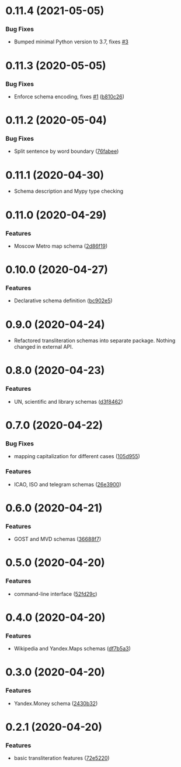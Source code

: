 # 0.11.4 (2021-05-05)

### Bug Fixes

-   Bumped minimal Python version to 3.7, fixes [#3](https://github.com/nalgeon/iuliia-py/issues/3)

# 0.11.3 (2020-05-05)

### Bug Fixes

-   Enforce schema encoding, fixes [#1](https://github.com/nalgeon/iuliia-py/issues/1) ([b810c26](https://github.com/nalgeon/iuliia-py/commit/b810c261936b488c52947f696b8cc486b7c2a4d6))

# 0.11.2 (2020-05-04)

### Bug Fixes

-   Split sentence by word boundary ([76fabee](https://github.com/nalgeon/iuliia-py/commit/76fabee8f13f3b3c5374603633c8b19fdeb002e6))

# 0.11.1 (2020-04-30)

-   Schema description and Mypy type checking

# 0.11.0 (2020-04-29)

### Features

-   Moscow Metro map schema ([2d86f19](https://github.com/nalgeon/iuliia-py/commit/2d86f193b27f0b94ea7090c726a3f9d86c56c174))

# 0.10.0 (2020-04-27)

### Features

-   Declarative schema definition ([bc902e5](https://github.com/nalgeon/iuliia-py/commit/bc902e503cb5b5b26093e890aff68fedbf3fb230))

# 0.9.0 (2020-04-24)

-   Refactored transliteration schemas into separate package. Nothing changed in external API.

# 0.8.0 (2020-04-23)

### Features

-   UN, scientific and library schemas ([d3f8462](https://github.com/nalgeon/iuliia-py/commit/d3f8462359e8c731d4b41cc92ff01bbf1ca6cfad))

# 0.7.0 (2020-04-22)

### Bug Fixes

-   mapping capitalization for different cases ([105d955](https://github.com/nalgeon/iuliia-py/commit/105d9551830c1149b14103c13ddc6ddb716289a3))

### Features

-   ICAO, ISO and telegram schemas ([26e3900](https://github.com/nalgeon/iuliia-py/commit/26e390068e86c86913a7a8a74d288613585f88fb))

# 0.6.0 (2020-04-21)

### Features

-   GOST and MVD schemas ([36688f7](https://github.com/nalgeon/iuliia-py/commit/36688f7f01858ee6f00bb7ef92a2e39da22b308f))

# 0.5.0 (2020-04-20)

### Features

-   command-line interface ([52fd29c](https://github.com/nalgeon/iuliia-py/commit/52fd29cc79219d2600aa709ab6d139318b2138c0))

# 0.4.0 (2020-04-20)

### Features

-   Wikipedia and Yandex.Maps schemas ([df7b5a3](https://github.com/nalgeon/iuliia-py/commit/df7b5a38030099d422c360d8e70f55e5cc98ebc1))

# 0.3.0 (2020-04-20)

### Features

-   Yandex.Money schema ([2430b32](https://github.com/nalgeon/iuliia-py/commit/2430b32b73f85bf1a7dc783180ad2479062fda7a))

# 0.2.1 (2020-04-20)

### Features

-   basic transliteration features ([72e5220](https://github.com/nalgeon/iuliia-py/commit/72e522093dc02172c84f9678be6904756a8d6ee3))
